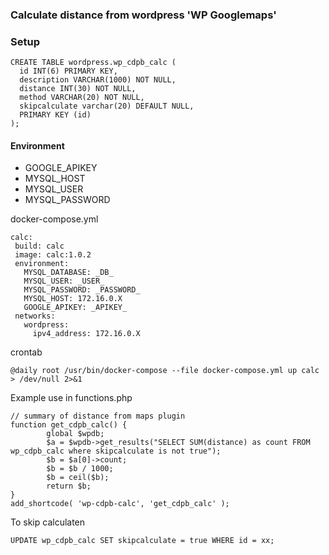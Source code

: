 ### Calculate distance from wordpress 'WP Googlemaps'

### Setup

```
CREATE TABLE wordpress.wp_cdpb_calc (
  id INT(6) PRIMARY KEY,
  description VARCHAR(1000) NOT NULL,
  distance INT(30) NOT NULL,
  method VARCHAR(20) NOT NULL,
  skipcalculate varchar(20) DEFAULT NULL,
  PRIMARY KEY (id)
);
```

#### Environment
- GOOGLE_APIKEY
- MYSQL_HOST
- MYSQL_USER
- MYSQL_PASSWORD

docker-compose.yml
```
calc:
 build: calc
 image: calc:1.0.2
 environment:
   MYSQL_DATABASE: _DB_
   MYSQL_USER: _USER_
   MYSQL_PASSWORD: _PASSWORD_
   MYSQL_HOST: 172.16.0.X
   GOOGLE_APIKEY: _APIKEY_
 networks:
   wordpress:
     ipv4_address: 172.16.0.X
```

crontab
```
@daily root /usr/bin/docker-compose --file docker-compose.yml up calc > /dev/null 2>&1

```

Example use in functions.php
```
// summary of distance from maps plugin
function get_cdpb_calc() {
        global $wpdb;
        $a = $wpdb->get_results("SELECT SUM(distance) as count FROM wp_cdpb_calc where skipcalculate is not true");
        $b = $a[0]->count;
        $b = $b / 1000;
        $b = ceil($b);
        return $b;
}
add_shortcode( 'wp-cdpb-calc', 'get_cdpb_calc' );
```

To skip calculaten
```
UPDATE wp_cdpb_calc SET skipcalculate = true WHERE id = xx;
```
